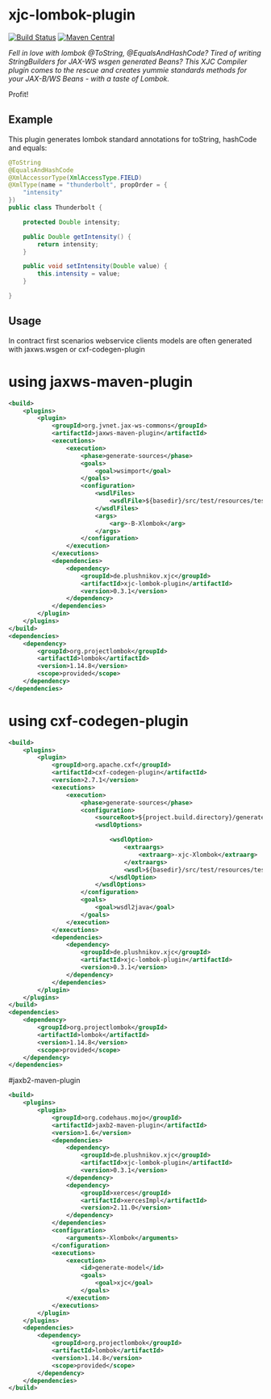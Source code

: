 xjc-lombok-plugin
================

[![Build Status](https://travis-ci.org/mplushnikov/xjc-lombok-plugin.svg)](https://travis-ci.org/mplushnikov/xjc-lombok-plugin.svg)
[![Maven Central](https://maven-badges.herokuapp.com/maven-central/com.github.danielwegener.xjc/xjc-guava-plugin/badge.svg)](https://maven-badges.herokuapp.com/maven-central/com.github.danielwegener.xjc/xjc-guava-plugin)

*Fell in love with lombok @ToString, @EqualsAndHashCode? Tired of writing StringBuilders for JAX-WS wsgen generated Beans? This XJC Compiler plugin comes to the rescue and creates yummie standards methods for your JAX-B/WS Beans - with a taste of Lombok.*

Profit!

Example
---------------------
This plugin generates lombok standard annotations for toString, hashCode and equals:
```java
@ToString
@EqualsAndHashCode
@XmlAccessorType(XmlAccessType.FIELD)
@XmlType(name = "thunderbolt", propOrder = {
    "intensity"
})
public class Thunderbolt {

    protected Double intensity;

    public Double getIntensity() {
        return intensity;
    }

    public void setIntensity(Double value) {
        this.intensity = value;
    }

}
```


Usage
---------------------

In contract first scenarios webservice clients models are often generated with jaxws.wsgen or cxf-codegen-plugin

# using jaxws-maven-plugin
```xml
<build>
    <plugins>
        <plugin>
            <groupId>org.jvnet.jax-ws-commons</groupId>
            <artifactId>jaxws-maven-plugin</artifactId>
            <executions>
                <execution>
                    <phase>generate-sources</phase>
                    <goals>
                        <goal>wsimport</goal>
                    </goals>
                    <configuration>
                        <wsdlFiles>
                            <wsdlFile>${basedir}/src/test/resources/test.wsdl</wsdlFile>
                        </wsdlFiles>
                        <args>
                            <arg>-B-Xlombok</arg>
                        </args>
                    </configuration>
                </execution>
            </executions>
            <dependencies>
                <dependency>
                    <groupId>de.plushnikov.xjc</groupId>
                    <artifactId>xjc-lombok-plugin</artifactId>
                    <version>0.3.1</version>
                </dependency>
            </dependencies>
        </plugin>
    </plugins>
</build>
<dependencies>
    <dependency>
        <groupId>org.projectlombok</groupId>
		<artifactId>lombok</artifactId>
		<version>1.14.8</version>
		<scope>provided</scope>
    </dependency>
</dependencies>
```

# using cxf-codegen-plugin

```xml
<build>
    <plugins>
        <plugin>
            <groupId>org.apache.cxf</groupId>
            <artifactId>cxf-codegen-plugin</artifactId>
            <version>2.7.1</version>
            <executions>
                <execution>
                    <phase>generate-sources</phase>
                    <configuration>
                        <sourceRoot>${project.build.directory}/generated-sources/cxf</sourceRoot>
                        <wsdlOptions>

                            <wsdlOption>
                                <extraargs>
                                    <extraarg>-xjc-Xlombok</extraarg>
                                </extraargs>
                                <wsdl>${basedir}/src/test/resources/test.wsdl</wsdl>
                            </wsdlOption>
                        </wsdlOptions>
                    </configuration>
                    <goals>
                        <goal>wsdl2java</goal>
                    </goals>
                </execution>
            </executions>
            <dependencies>
                <dependency>
                    <groupId>de.plushnikov.xjc</groupId>
                    <artifactId>xjc-lombok-plugin</artifactId>
                    <version>0.3.1</version>
                </dependency>
            </dependencies>
        </plugin>
    </plugins>
</build>
<dependencies>
    <dependency>
        <groupId>org.projectlombok</groupId>
		<artifactId>lombok</artifactId>
		<version>1.14.8</version>
		<scope>provided</scope>
    </dependency>
</dependencies>

```
#jaxb2-maven-plugin

```xml
<build>
    <plugins>
        <plugin>
            <groupId>org.codehaus.mojo</groupId>
            <artifactId>jaxb2-maven-plugin</artifactId>
            <version>1.6</version>
            <dependencies>
                <dependency>
                    <groupId>de.plushnikov.xjc</groupId>
                    <artifactId>xjc-lombok-plugin</artifactId>
                    <version>0.3.1</version>
                </dependency>
                <dependency>
                    <groupId>xerces</groupId>
                    <artifactId>xercesImpl</artifactId>
                    <version>2.11.0</version>
                </dependency>
            </dependencies>
            <configuration>
                <arguments>-Xlombok</arguments>
            </configuration>
            <executions>
                <execution>
                    <id>generate-model</id>
                    <goals>
                        <goal>xjc</goal>
                    </goals>
                </execution>
            </executions>
        </plugin>
    </plugins>
    <dependencies>
        <dependency>
            <groupId>org.projectlombok</groupId>
		    <artifactId>lombok</artifactId>
		    <version>1.14.8</version>
		    <scope>provided</scope>
        </dependency>
    </dependencies>
</build>
```
